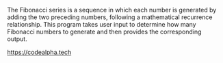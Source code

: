 The Fibonacci series is a sequence in which each number is generated by adding the two preceding numbers, following a mathematical recurrence relationship. This program takes user input to determine how many Fibonacci numbers to generate and then provides the corresponding output.

https://codealpha.tech
